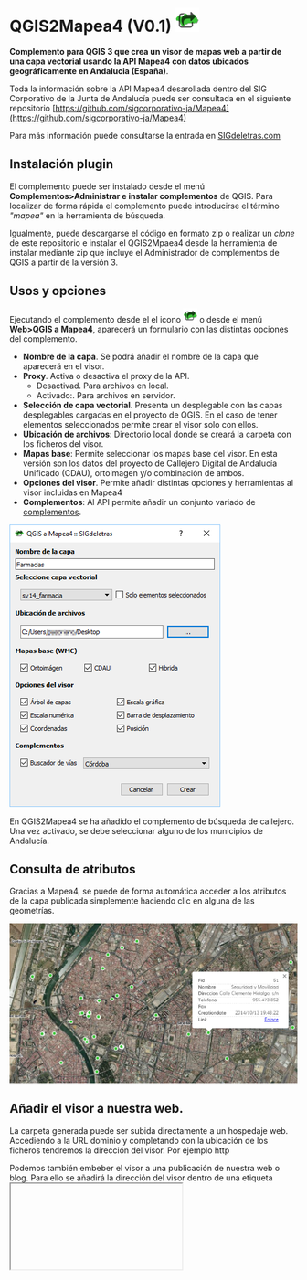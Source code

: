 # QGIS2Mapea4 (V0.1) <img src="icon.png" height="42" width="42">

**Complemento para QGIS 3 que crea un visor de mapas web a partir de una capa vectorial usando la API Mapea4 con datos ubicados geográficamente en Andalucia (España)**.

Toda la información sobre la API Mapea4 desarollada dentro del SIG Corporativo de la Junta de Andalucía puede ser consultada en el siguiente repositorio [https://github.com/sigcorporativo-ja/Mapea4](https://github.com/sigcorporativo-ja/Mapea4)

Para más información puede consultarse la entrada en [SIGdeletras.com](http://www.sigdeletras.com/2017/blog/plugin-de-qgis-para-descarga-de-datos-catastrales-inspire/)

## Instalación plugin

El complemento puede ser instalado desde el menú <b>Complementos>Administrar e instalar complementos</b> de QGIS. Para localizar de forma rápida el complemento puede introducirse el término <i>"mapea"</i> en la herramienta de búsqueda.

Igualmente, puede descargarse el código en formato zip o realizar un *clone* de este repositorio e instalar el QGIS2Mpaea4 desde la herramienta de instalar mediante zip que incluye el Administrador de complementos de QGIS a partir de la versión 3.

## Usos y opciones

Ejecutando el complemento desde el el icono <img src="icon.png" height="25" width="25"> o desde el menú **Web>QGIS a Mapea4**, aparecerá un formulario con las distintas opciones del complemento.

- **Nombre de la capa**. Se podrá añadir el nombre de la capa que aparecerá en el visor.
- **Proxy**. Activa o desactiva el proxy de la API. 
	- Desactivad. Para archivos en local.
	- Activado:. Para archivos en servidor.
- **Selección de capa vectorial**. Presenta un desplegable con las capas desplegables cargadas en el proyecto de QGIS. En el caso de tener elementos seleccionados permite crear el visor solo con ellos.
- **Ubicación de archivos**: Directorio local donde se creará la carpeta con los ficheros del visor.
- **Mapas base**: Permite seleccionar los mapas base del visor. En esta versión son los datos del proyecto de Callejero Digital de Andalucía Unificado (CDAU), ortoimagen y/o combinación de ambos.
- **Opciones del visor**. Permite añadir distintas opciones y herramientas al visor incluidas en Mapea4
- **Complementos**: Al API permite añadir un conjunto variado de [complementos](https://github.com/sigcorporativo-ja/Mapea4/wiki/Plugins). 

![Formulario](img/formulario.png)

En QGIS2Mapea4 se ha añadido el complemento de búsqueda de callejero. Una vez activado, se debe seleccionar alguno de los municipios de Andalucía.

## Consulta de atributos

Gracias a Mapea4, se puede de forma automática acceder a los atributos de la capa publicada simplemente haciendo clic en alguna de las geometrías.

![Formulario](img/info_popup.png)

## Añadir el visor a nuestra web.

La carpeta generada puede ser subida directamente a un hospedaje web. Accediendo a la URL dominio y completando con la ubicación de los ficheros tendremos la dirección del visor.  Por ejemplo http

Podemos también embeber el visor a una publicación de nuestra web o blog. Para ello se añadirá la dirección del visor dentro de una etiqueta <iframe> y los parámetros básicos para su configuración.

El código de ejemplos y el resultado lo tenéis a continuación.

	<iframe width="525" height="350" frameborder="0" scrolling="no" marginheight="0" marginwidth="0" 
	src=""> </iframe> 

## 2DO

- Seleccionar varias capas vectoriales
- Ampliar los complementos de Mapea4 a instalar
- Aplicación de simbilogías para mapas temáticos (coropletas, categorizados, cluster)
- Botón de descarga de capa y panel de información sobre la capa

## Changelog
- 02.07.2018 V0.1: Primera versión
